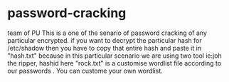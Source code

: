 # password-cracking
team of PU
This is a one of the senario of password cracking of any particular encrypted.
if you want to decrypt the particular hash for /etc/shadow then you have to copy that entire hash and paste it in "hash.txt" because in this particular scenario we are using two tool ie:joh the ripper, hashid
here "rock.txt" is a customise wordlist file according to our passwords . You can custome your own wordlist.
